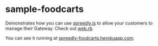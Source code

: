 sample-foodcarts
================

Demonstrates how you can use [spreedly.js](https://core.spreedly.com/v1/spreedly.js) to allow your customers to manage their Gateway. Check out [web.rb](/web.rb).

You can see it running at [spreedly-foodcarts.herokuapp.com](https://spreedly-foodcarts.herokuapp.com).

